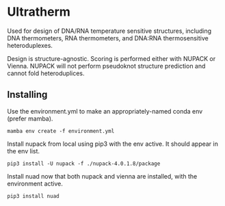 # Ultratherm
Used for design of DNA/RNA temperature sensitive structures, including DNA thermometers, RNA thermometers, and DNA:RNA thermosensitive heteroduplexes.

Design is structure-agnostic. Scoring is performed either with NUPACK or Vienna.
NUPACK will not perform pseudoknot structure prediction and cannot fold heteroduplices.

## Installing
Use the environment.yml to make an appropriately-named conda env (prefer mamba).

```
mamba env create -f environment.yml
```

Install nupack from local using pip3 with the env active. It should appear in the env list.

```
pip3 install -U nupack -f ./nupack-4.0.1.8/package
```

Install nuad now that both nupack and vienna are installed, with the environment active.

```
pip3 install nuad
```
